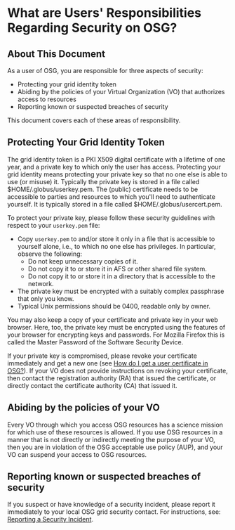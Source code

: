 **What are Users' Responsibilities Regarding Security on OSG?**
===============================================================

About This Document
-------------------

As a user of OSG, you are responsible for three aspects of security:

-   Protecting your grid identity token
-   Abiding by the policies of your Virtual Organization (VO) that authorizes access to resources
-   Reporting known or suspected breaches of security

This document covers each of these areas of responsibility.

Protecting Your Grid Identity Token
-----------------------------------

The grid identity token is a PKI X509 digital certificate with a lifetime of one year, and a private key to which only the user has access. Protecting your grid identity means protecting your private key so that no one else is able to use (or misuse) it. Typically the private key is stored in a file called $HOME/.globus/userkey.pem. The (public) certificate needs to be accessible to parties and resources to which you'll need to authenticate yourself. It is typically stored in a file called $HOME/.globus/usercert.pem.

To protect your private key, please follow these security guidelines with respect to your `userkey.pem` file:

-   Copy `userkey.pem` to and/or store it only in a file that is accessible to yourself alone, i.e., to which no one else has privileges. In particular, observe the following:
    -   Do not keep unnecessary copies of it.
    -   Do not copy it to or store it in AFS or other shared file system.
    -   Do not copy it to or store it in a directory that is accessible to the network.
-   The private key must be encrypted with a suitably complex passphrase that only you know.
-   Typical Unix permissions should be 0400, readable only by owner.

You may also keep a copy of your certificate and private key in your web browser. Here, too, the private key must be encrypted using the features of your browser for encrypting keys and passwords. For Mozilla Firefox this is called the Master Password of the Software Security Device.

If your private key is compromised, please revoke your certificate immediately and get a new one (see [How do I get a user certificate in OSG?](https://osg-htc.org/docs/security/user-certs/)). If your VO does not provide instructions on revoking your certificate, then contact the registration authority (RA) that issued the certificate, or directly contact the certificate authority (CA) that issued it.

Abiding by the policies of your VO
----------------------------------

Every VO through which you access OSG resources has a science mission for which use of these resources is allowed. If you use OSG resources in a manner that is not directly or indirectly meeting the purpose of your VO, then you are in violation of the OSG acceptable use policy (AUP), and your VO can suspend your access to OSG resources.

Reporting known or suspected breaches of security
-------------------------------------------------

If you suspect or have knowledge of a security incident, please report it immediately to your local OSG grid security contact. For instructions, see: [Reporting a Security Incident](IncidentDiscoveryReporting).
